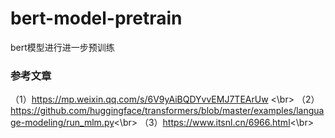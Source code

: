 # bert-model-pretrain
bert模型进行进一步预训练

### 参考文章
（1）https://mp.weixin.qq.com/s/6V9yAiBQDYvvEMJ7TEArUw <\br>
（2） https://github.com/huggingface/transformers/blob/master/examples/language-modeling/run_mlm.py<\br>
（3）https://www.itsnl.cn/6966.html<\br>

